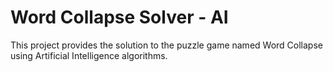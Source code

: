 # Word Collapse Solver - AI
This project provides the solution to the puzzle game named Word Collapse using Artificial Intelligence algorithms.
